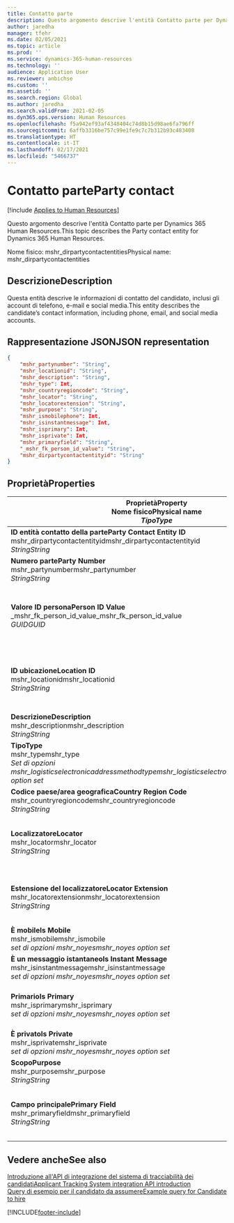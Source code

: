 ```yaml
---
title: Contatto parte
description: Questo argomento descrive l'entità Contatto parte per Dynamics 365 Human Resources.
author: jaredha
manager: tfehr
ms.date: 02/05/2021
ms.topic: article
ms.prod: ''
ms.service: dynamics-365-human-resources
ms.technology: ''
audience: Application User
ms.reviewer: anbichse
ms.custom: ''
ms.assetid: ''
ms.search.region: Global
ms.author: jaredha
ms.search.validFrom: 2021-02-05
ms.dyn365.ops.version: Human Resources
ms.openlocfilehash: f5a942ef93af4348404c74d8b15d98ae6fa796ff
ms.sourcegitcommit: 6affb3316be757c99e1fe9c7c7b312b93c483408
ms.translationtype: HT
ms.contentlocale: it-IT
ms.lasthandoff: 02/17/2021
ms.locfileid: "5466737"
---
```

# <a name="party-contact"></a><span data-ttu-id="8c89d-103">Contatto parte</span><span class="sxs-lookup"><span data-stu-id="8c89d-103">Party contact</span></span>

[!include [Applies to Human Resources](../includes/applies-to-hr.md)]

<span data-ttu-id="8c89d-104">Questo argomento descrive l'entità Contatto parte per Dynamics 365 Human Resources.</span><span class="sxs-lookup"><span data-stu-id="8c89d-104">This topic describes the Party contact entity for Dynamics 365 Human Resources.</span></span>

<span data-ttu-id="8c89d-105">Nome fisico: mshr_dirpartycontactentities</span><span class="sxs-lookup"><span data-stu-id="8c89d-105">Physical name: mshr_dirpartycontactentities</span></span>

## <a name="description"></a><span data-ttu-id="8c89d-106">Descrizione</span><span class="sxs-lookup"><span data-stu-id="8c89d-106">Description</span></span>

<span data-ttu-id="8c89d-107">Questa entità descrive le informazioni di contatto del candidato, inclusi gli account di telefono, e-mail e social media.</span><span class="sxs-lookup"><span data-stu-id="8c89d-107">This entity describes the candidate’s contact information, including phone, email, and social media accounts.</span></span>

## <a name="json-representation"></a><span data-ttu-id="8c89d-108">Rappresentazione JSON</span><span class="sxs-lookup"><span data-stu-id="8c89d-108">JSON representation</span></span>

```json
{
    "mshr_partynumber": "String",
    "mshr_locationid": "String",
    "mshr_description": "String",
    "mshr_type": Int,
    "mshr_countryregioncode": "String",
    "mshr_locator": "String",
    "mshr_locatorextension": "String",
    "mshr_purpose": "String",
    "mshr_ismobilephone": Int,
    "mshr_isinstantmessage": Int,
    "mshr_isprimary": Int,
    "mshr_isprivate": Int,
    "mshr_primaryfield": "String",
    "_mshr_fk_person_id_value": "String",
    "mshr_dirpartycontactentityid": "String"
}
```

## <a name="properties"></a><span data-ttu-id="8c89d-109">Proprietà</span><span class="sxs-lookup"><span data-stu-id="8c89d-109">Properties</span></span>

| <span data-ttu-id="8c89d-110">Proprietà</span><span class="sxs-lookup"><span data-stu-id="8c89d-110">Property</span></span><br><span data-ttu-id="8c89d-111">**Nome fisico**</span><span class="sxs-lookup"><span data-stu-id="8c89d-111">**Physical name**</span></span><br><span data-ttu-id="8c89d-112">**_Tipo_**</span><span class="sxs-lookup"><span data-stu-id="8c89d-112">**_Type_**</span></span> | <span data-ttu-id="8c89d-113">Utilizza</span><span class="sxs-lookup"><span data-stu-id="8c89d-113">Use</span></span> | <span data-ttu-id="8c89d-114">Descrizione</span><span class="sxs-lookup"><span data-stu-id="8c89d-114">Description</span></span> |
| --- | --- | --- |
| <span data-ttu-id="8c89d-115">**ID entità contatto della parte**</span><span class="sxs-lookup"><span data-stu-id="8c89d-115">**Party Contact Entity ID**</span></span><br><span data-ttu-id="8c89d-116">mshr_dirpartycontactentityid</span><span class="sxs-lookup"><span data-stu-id="8c89d-116">mshr_dirpartycontactentityid</span></span><br><span data-ttu-id="8c89d-117">*String*</span><span class="sxs-lookup"><span data-stu-id="8c89d-117">*String*</span></span> | <span data-ttu-id="8c89d-118">Sola lettura</span><span class="sxs-lookup"><span data-stu-id="8c89d-118">Read-only</span></span><br><span data-ttu-id="8c89d-119">Richiesto</span><span class="sxs-lookup"><span data-stu-id="8c89d-119">Required</span></span> | <span data-ttu-id="8c89d-120">Identificatore univoco generato dal sistema per il record dell'entità.</span><span class="sxs-lookup"><span data-stu-id="8c89d-120">System-generated unique identifier for the entity record.</span></span> |
| <span data-ttu-id="8c89d-121">**Numero parte**</span><span class="sxs-lookup"><span data-stu-id="8c89d-121">**Party Number**</span></span><br><span data-ttu-id="8c89d-122">mshr_partynumber</span><span class="sxs-lookup"><span data-stu-id="8c89d-122">mshr_partynumber</span></span><br><span data-ttu-id="8c89d-123">*String*</span><span class="sxs-lookup"><span data-stu-id="8c89d-123">*String*</span></span> | <span data-ttu-id="8c89d-124">Lettura/scrittura</span><span class="sxs-lookup"><span data-stu-id="8c89d-124">Read/write</span></span><br><span data-ttu-id="8c89d-125">Richiesto</span><span class="sxs-lookup"><span data-stu-id="8c89d-125">Required</span></span> | <span data-ttu-id="8c89d-126">L'ID del record della parte associata (persona).</span><span class="sxs-lookup"><span data-stu-id="8c89d-126">The ID of the associated party (person) record.</span></span> |
| <span data-ttu-id="8c89d-127">**Valore ID persona**</span><span class="sxs-lookup"><span data-stu-id="8c89d-127">**Person ID Value**</span></span><br><span data-ttu-id="8c89d-128">_mshr_fk_person_id_value</span><span class="sxs-lookup"><span data-stu-id="8c89d-128">_mshr_fk_person_id_value</span></span><br><span data-ttu-id="8c89d-129">*GUID*</span><span class="sxs-lookup"><span data-stu-id="8c89d-129">*GUID*</span></span> | <span data-ttu-id="8c89d-130">Sola lettura</span><span class="sxs-lookup"><span data-stu-id="8c89d-130">Read-only</span></span><br><span data-ttu-id="8c89d-131">Richiesto</span><span class="sxs-lookup"><span data-stu-id="8c89d-131">Required</span></span><br><span data-ttu-id="8c89d-132">Chiave esterna: mshr_dirpersonentityid di mshr_dirpersonentity</span><span class="sxs-lookup"><span data-stu-id="8c89d-132">Foreign key: mshr_dirpersonentityid of mshr_dirpersonentity</span></span> | <span data-ttu-id="8c89d-133">L'identificatore generato dal sistema per il record dell'entità della parte (persona).</span><span class="sxs-lookup"><span data-stu-id="8c89d-133">The system-generated identifier of the party (person) entity record.</span></span> |
| <span data-ttu-id="8c89d-134">**ID ubicazione**</span><span class="sxs-lookup"><span data-stu-id="8c89d-134">**Location ID**</span></span><br><span data-ttu-id="8c89d-135">mshr_locationid</span><span class="sxs-lookup"><span data-stu-id="8c89d-135">mshr_locationid</span></span><br><span data-ttu-id="8c89d-136">*String*</span><span class="sxs-lookup"><span data-stu-id="8c89d-136">*String*</span></span> | <span data-ttu-id="8c89d-137">Lettura/scrittura</span><span class="sxs-lookup"><span data-stu-id="8c89d-137">Read/write</span></span><br><span data-ttu-id="8c89d-138">Richiesto</span><span class="sxs-lookup"><span data-stu-id="8c89d-138">Required</span></span> | <span data-ttu-id="8c89d-139">L'ID posizione del record dell'indirizzo.</span><span class="sxs-lookup"><span data-stu-id="8c89d-139">The location ID of the address record.</span></span> <span data-ttu-id="8c89d-140">Configurazione nell'entità mshr_logisticspostaladdresslocationcdsentity.</span><span class="sxs-lookup"><span data-stu-id="8c89d-140">Set up in mshr_logisticspostaladdresslocationcdsentity entity.</span></span> |
| <span data-ttu-id="8c89d-141">**Descrizione**</span><span class="sxs-lookup"><span data-stu-id="8c89d-141">**Description**</span></span><br><span data-ttu-id="8c89d-142">mshr_description</span><span class="sxs-lookup"><span data-stu-id="8c89d-142">mshr_description</span></span><br><span data-ttu-id="8c89d-143">*String*</span><span class="sxs-lookup"><span data-stu-id="8c89d-143">*String*</span></span> | <span data-ttu-id="8c89d-144">Lettura/scrittura</span><span class="sxs-lookup"><span data-stu-id="8c89d-144">Read/write</span></span><br><span data-ttu-id="8c89d-145">Richiesto</span><span class="sxs-lookup"><span data-stu-id="8c89d-145">Required</span></span> | <span data-ttu-id="8c89d-146">La descrizione dei dettagli di contatto.</span><span class="sxs-lookup"><span data-stu-id="8c89d-146">The description of the contact details.</span></span> |
| <span data-ttu-id="8c89d-147">**Tipo**</span><span class="sxs-lookup"><span data-stu-id="8c89d-147">**Type**</span></span><br><span data-ttu-id="8c89d-148">mshr_type</span><span class="sxs-lookup"><span data-stu-id="8c89d-148">mshr_type</span></span><br><span data-ttu-id="8c89d-149">*Set di opzioni mshr_logisticselectronicaddressmethodtype*</span><span class="sxs-lookup"><span data-stu-id="8c89d-149">*mshr_logisticselectronicaddressmethodtype option set*</span></span> | <span data-ttu-id="8c89d-150">Lettura/scrittura</span><span class="sxs-lookup"><span data-stu-id="8c89d-150">Read/write</span></span><br><span data-ttu-id="8c89d-151">Richiesto</span><span class="sxs-lookup"><span data-stu-id="8c89d-151">Required</span></span> | <span data-ttu-id="8c89d-152">Il tipo di dettagli del contatto.</span><span class="sxs-lookup"><span data-stu-id="8c89d-152">The contact detail type.</span></span> |
| <span data-ttu-id="8c89d-153">**Codice paese/area geografica**</span><span class="sxs-lookup"><span data-stu-id="8c89d-153">**Country Region Code**</span></span><br><span data-ttu-id="8c89d-154">mshr_countryregioncode</span><span class="sxs-lookup"><span data-stu-id="8c89d-154">mshr_countryregioncode</span></span><br><span data-ttu-id="8c89d-155">*String*</span><span class="sxs-lookup"><span data-stu-id="8c89d-155">*String*</span></span> | <span data-ttu-id="8c89d-156">Lettura/scrittura</span><span class="sxs-lookup"><span data-stu-id="8c89d-156">Read/write</span></span><br><span data-ttu-id="8c89d-157">Facoltativo</span><span class="sxs-lookup"><span data-stu-id="8c89d-157">Optional</span></span> | <span data-ttu-id="8c89d-158">Paese dell'indirizzo.</span><span class="sxs-lookup"><span data-stu-id="8c89d-158">The country or region of the address.</span></span> |
| <span data-ttu-id="8c89d-159">**Localizzatore**</span><span class="sxs-lookup"><span data-stu-id="8c89d-159">**Locator**</span></span><br><span data-ttu-id="8c89d-160">mshr_locator</span><span class="sxs-lookup"><span data-stu-id="8c89d-160">mshr_locator</span></span><br><span data-ttu-id="8c89d-161">*String*</span><span class="sxs-lookup"><span data-stu-id="8c89d-161">*String*</span></span> | <span data-ttu-id="8c89d-162">Lettura/scrittura</span><span class="sxs-lookup"><span data-stu-id="8c89d-162">Read/write</span></span><br><span data-ttu-id="8c89d-163">Facoltativo</span><span class="sxs-lookup"><span data-stu-id="8c89d-163">Optional</span></span> | <span data-ttu-id="8c89d-164">I dettagli di contatto.</span><span class="sxs-lookup"><span data-stu-id="8c89d-164">The contact details.</span></span> <span data-ttu-id="8c89d-165">Ad esempio, se il tipo è **Indirizzo e-mail**, questo campo contiene l'indirizzo e-mail del candidato.</span><span class="sxs-lookup"><span data-stu-id="8c89d-165">For example, if the type is **Email address**, then this field contains the candidate’s email address.</span></span> |
| <span data-ttu-id="8c89d-166">**Estensione del localizzatore**</span><span class="sxs-lookup"><span data-stu-id="8c89d-166">**Locator Extension**</span></span><br><span data-ttu-id="8c89d-167">mshr_locatorextension</span><span class="sxs-lookup"><span data-stu-id="8c89d-167">mshr_locatorextension</span></span><br><span data-ttu-id="8c89d-168">*String*</span><span class="sxs-lookup"><span data-stu-id="8c89d-168">*String*</span></span> | <span data-ttu-id="8c89d-169">Lettura/scrittura</span><span class="sxs-lookup"><span data-stu-id="8c89d-169">Read/write</span></span><br><span data-ttu-id="8c89d-170">Facoltativo</span><span class="sxs-lookup"><span data-stu-id="8c89d-170">Optional</span></span> | <span data-ttu-id="8c89d-171">L'estensione del localizzatore.</span><span class="sxs-lookup"><span data-stu-id="8c89d-171">The locator extension.</span></span> <span data-ttu-id="8c89d-172">Ad esempio, se il tipo è **Telefono**, quindi questa proprietà conterrebbe l'estensione del numero di telefono.</span><span class="sxs-lookup"><span data-stu-id="8c89d-172">For example, if the type is **Phone**, then this property would contain the phone number extension.</span></span> |
| <span data-ttu-id="8c89d-173">**È mobile**</span><span class="sxs-lookup"><span data-stu-id="8c89d-173">**Is Mobile**</span></span><br><span data-ttu-id="8c89d-174">mshr_ismobile</span><span class="sxs-lookup"><span data-stu-id="8c89d-174">mshr_ismobile</span></span><br><span data-ttu-id="8c89d-175">*set di opzioni mshr_noyes*</span><span class="sxs-lookup"><span data-stu-id="8c89d-175">*mshr_noyes option set*</span></span> | <span data-ttu-id="8c89d-176">Lettura/scrittura</span><span class="sxs-lookup"><span data-stu-id="8c89d-176">Read/write</span></span><br><span data-ttu-id="8c89d-177">Richiesto</span><span class="sxs-lookup"><span data-stu-id="8c89d-177">Required</span></span> | <span data-ttu-id="8c89d-178">Specifica se il telefono è un numero di telefono cellulare.</span><span class="sxs-lookup"><span data-stu-id="8c89d-178">Specifies whether the phone is a mobile number.</span></span> |
| <span data-ttu-id="8c89d-179">**È un messaggio istantaneo**</span><span class="sxs-lookup"><span data-stu-id="8c89d-179">**Is Instant Message**</span></span><br><span data-ttu-id="8c89d-180">mshr_isinstantmessage</span><span class="sxs-lookup"><span data-stu-id="8c89d-180">mshr_isinstantmessage</span></span><br><span data-ttu-id="8c89d-181">*set di opzioni mshr_noyes*</span><span class="sxs-lookup"><span data-stu-id="8c89d-181">*mshr_noyes option set*</span></span> | <span data-ttu-id="8c89d-182">Lettura/scrittura</span><span class="sxs-lookup"><span data-stu-id="8c89d-182">Read/write</span></span><br><span data-ttu-id="8c89d-183">Richiesto</span><span class="sxs-lookup"><span data-stu-id="8c89d-183">Required</span></span> | <span data-ttu-id="8c89d-184">Specifica se il telefono è abilitato per la messaggistica istantanea.</span><span class="sxs-lookup"><span data-stu-id="8c89d-184">Specifies whether the phone is enabled for instant messaging.</span></span> |
| <span data-ttu-id="8c89d-185">**Primario**</span><span class="sxs-lookup"><span data-stu-id="8c89d-185">**Is Primary**</span></span><br><span data-ttu-id="8c89d-186">mshr_isprimary</span><span class="sxs-lookup"><span data-stu-id="8c89d-186">mshr_isprimary</span></span><br><span data-ttu-id="8c89d-187">*set di opzioni mshr_noyes*</span><span class="sxs-lookup"><span data-stu-id="8c89d-187">*mshr_noyes option set*</span></span> | <span data-ttu-id="8c89d-188">Lettura/scrittura</span><span class="sxs-lookup"><span data-stu-id="8c89d-188">Read/write</span></span><br><span data-ttu-id="8c89d-189">Richiesto</span><span class="sxs-lookup"><span data-stu-id="8c89d-189">Required</span></span> | <span data-ttu-id="8c89d-190">Determina il contatto primario del tipo di contatto.</span><span class="sxs-lookup"><span data-stu-id="8c89d-190">Determines the primary contact of the contact type.</span></span> <span data-ttu-id="8c89d-191">Deve essere presente un solo record principale per tipo di contatto.</span><span class="sxs-lookup"><span data-stu-id="8c89d-191">There must be only one primary record per contact type.</span></span> |
| <span data-ttu-id="8c89d-192">**È privato**</span><span class="sxs-lookup"><span data-stu-id="8c89d-192">**Is Private**</span></span><br><span data-ttu-id="8c89d-193">mshr_isprivate</span><span class="sxs-lookup"><span data-stu-id="8c89d-193">mshr_isprivate</span></span><br><span data-ttu-id="8c89d-194">*set di opzioni mshr_noyes*</span><span class="sxs-lookup"><span data-stu-id="8c89d-194">*mshr_noyes option set*</span></span> | <span data-ttu-id="8c89d-195">Lettura/scrittura</span><span class="sxs-lookup"><span data-stu-id="8c89d-195">Read/write</span></span><br><span data-ttu-id="8c89d-196">Richiesto</span><span class="sxs-lookup"><span data-stu-id="8c89d-196">Required</span></span> | <span data-ttu-id="8c89d-197">Identifica se questo indirizzo è un indirizzo privato per la persona.</span><span class="sxs-lookup"><span data-stu-id="8c89d-197">Identifies whether this address is a private address for the person.</span></span> |
| <span data-ttu-id="8c89d-198">**Scopo**</span><span class="sxs-lookup"><span data-stu-id="8c89d-198">**Purpose**</span></span><br><span data-ttu-id="8c89d-199">mshr_purpose</span><span class="sxs-lookup"><span data-stu-id="8c89d-199">mshr_purpose</span></span><br><span data-ttu-id="8c89d-200">*String*</span><span class="sxs-lookup"><span data-stu-id="8c89d-200">*String*</span></span> | <span data-ttu-id="8c89d-201">Lettura/scrittura</span><span class="sxs-lookup"><span data-stu-id="8c89d-201">Read/write</span></span><br><span data-ttu-id="8c89d-202">Facoltativo</span><span class="sxs-lookup"><span data-stu-id="8c89d-202">Optional</span></span> | <span data-ttu-id="8c89d-203">Il ruolo o lo scopo dei dettagli di contatto.</span><span class="sxs-lookup"><span data-stu-id="8c89d-203">The purpose/role of the contact details.</span></span> |
| <span data-ttu-id="8c89d-204">**Campo principale**</span><span class="sxs-lookup"><span data-stu-id="8c89d-204">**Primary Field**</span></span><br><span data-ttu-id="8c89d-205">mshr_primaryfield</span><span class="sxs-lookup"><span data-stu-id="8c89d-205">mshr_primaryfield</span></span><br><span data-ttu-id="8c89d-206">*String*</span><span class="sxs-lookup"><span data-stu-id="8c89d-206">*String*</span></span> | <span data-ttu-id="8c89d-207">Sola lettura</span><span class="sxs-lookup"><span data-stu-id="8c89d-207">Read-only</span></span><br><span data-ttu-id="8c89d-208">Richiesto</span><span class="sxs-lookup"><span data-stu-id="8c89d-208">Required</span></span> | <span data-ttu-id="8c89d-209">Campo utilizzato come un identificatore principale del record dell'entità.</span><span class="sxs-lookup"><span data-stu-id="8c89d-209">Field used as a primary identifier of the entity record.</span></span> <span data-ttu-id="8c89d-210">Combinazione di numero, tipo, Descrizione e localizzatore della parte.</span><span class="sxs-lookup"><span data-stu-id="8c89d-210">Combination of party number, type, description, and locator.</span></span> |

## <a name="see-also"></a><span data-ttu-id="8c89d-211">Vedere anche</span><span class="sxs-lookup"><span data-stu-id="8c89d-211">See also</span></span>

[<span data-ttu-id="8c89d-212">Introduzione all'API di integrazione del sistema di tracciabilità dei candidati</span><span class="sxs-lookup"><span data-stu-id="8c89d-212">Applicant Tracking System integration API introduction</span></span>](hr-admin-integration-ats-api-introduction.md)<br>
[<span data-ttu-id="8c89d-213">Query di esempio per il candidato da assumere</span><span class="sxs-lookup"><span data-stu-id="8c89d-213">Example query for Candidate to hire</span></span>](hr-admin-integration-ats-api-candidate-to-hire-example-query.md)



[!INCLUDE[footer-include](../includes/footer-banner.md)]